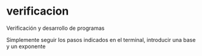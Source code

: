 # verificacion
Verificación y desarrollo de programas

Simplemente seguir los pasos indicados en el terminal, introducir una base y un exponente
